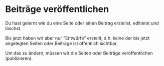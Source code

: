 # Beiträge veröffentlichen

Du hast gelernt wie du eine Seite oder einen Beitrag erstellst, editierst und löschst.

Bis jetzt haben wir aber nur "Entwürfe" erstellt, d.h. keine der bis jetzt angelegten Seiten oder Beiträge ist öffentlich sichtbar.

Um das zu ändern, müssen wir die Seiten oder Beiträge veröffentlichen (publizieren).
